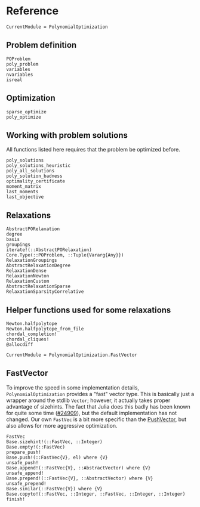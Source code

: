 # Reference

```@meta
CurrentModule = PolynomialOptimization
```

## Problem definition
```@docs
POProblem
poly_problem
variables
nvariables
isreal
```

## Optimization
```@docs
sparse_optimize
poly_optimize
```

## Working with problem solutions
All functions listed here requires that the problem be optimized before.
```@docs
poly_solutions
poly_solutions_heuristic
poly_all_solutions
poly_solution_badness
optimality_certificate
moment_matrix
last_moments
last_objective
```

## Relaxations
```@docs
AbstractPORelaxation
degree
basis
groupings
iterate!(::AbstractPORelaxation)
Core.Type(::POProblem, ::Tuple{Vararg{Any}})
RelaxationGroupings
AbstractRelaxationDegree
RelaxationDense
RelaxationNewton
RelaxationCustom
AbstractRelaxationSparse
RelaxationSparsityCorrelative
```

## Helper functions used for some relaxations
```@docs
Newton.halfpolytope
Newton.halfpolytope_from_file
chordal_completion!
chordal_cliques!
@allocdiff
```

```@meta
CurrentModule = PolynomialOptimization.FastVector
```
## FastVector
To improve the speed in some implementation details, `PolynomialOptimization` provides a "fast" vector type. This is basically
just a wrapper around the stdlib `Vector`; however, it actually takes proper advantage of sizehints. The fact that Julia does
this badly has been known for quite some time ([#24909](https://github.com/JuliaLang/julia/issues/24909)), but the default
implementation has not changed. Our own `FastVec` is a bit more specific than the
[PushVector](https://github.com/tpapp/PushVectors.jl), but also allows for more aggressive optimization.
```@docs
FastVec
Base.sizehint!(::FastVec, ::Integer)
Base.empty!(::FastVec)
prepare_push!
Base.push!(::FastVec{V}, el) where {V}
unsafe_push!
Base.append!(::FastVec{V}, ::AbstractVector) where {V}
unsafe_append!
Base.prepend!(::FastVec{V}, ::AbstractVector) where {V}
unsafe_prepend!
Base.similar(::FastVec{V}) where {V}
Base.copyto!(::FastVec, ::Integer, ::FastVec, ::Integer, ::Integer)
finish!
```
